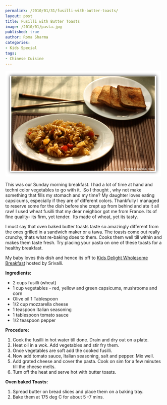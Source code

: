 ```yaml
--- 
permalink: /2010/01/31/fusilli-with-butter-toasts/
layout: post
title: Fusilli with Butter Toasts
image: /2010/01/pasta.jpg
published: true
author: Roma Sharma
categories: 
- Kids Special
tags:
- Chinese Cuisine
---
```

<a href="/2010/01/pasta.jpg"><img class="alignnone size-full wp-image-2236" title="pasta" src="/2010/01/pasta.jpg" alt="" width="494" height="334" /></a>

This was our Sunday morning breakfast. I had a lot of time at hand and techni color vegetables to go with it.  So I thought , why not make something that fills my stomach and my time? My daughter loves eating capsicums, especially if they are of different colors. Thankfully I managed to reserve some for the dish before she crept up from behind and ate it all raw! I used wheat fusilli that my dear neighbor got me from France. Its of fine quality- its firm, yet tender.  Its made of wheat, yet its tasty.

<!--more--> I must say that oven baked butter toasts taste so amazingly different from the ones grilled in a sandwich maker or a tawa. The toasts come out really crunchy, thats what re-baking does to them. Cooks them well till within and makes them taste fresh. Try placing your pasta on one of these toasts for a healthy breakfast.

My baby loves this dish and hence its off to <a href="http://spicingyourlife.blogspot.com/2010/01/announcing-kids-delight-wholesome.html">Kids Delight Wholesome Breakfast</a> hosted by Srivalli.

<strong>Ingredients:</strong>
<ul>
	<li>2 cups fusilli (wheat)</li>
	<li>1 cup vegetables - red, yellow and green capsicums, mushrooms and corn</li>
	<li>Olive oil 1 Tablespoon</li>
	<li>1/2 cup mozzarella cheese</li>
	<li>1 teaspoon Italian seasoning</li>
	<li>1 tablespoon tomato sauce</li>
	<li>1/2 teaspoon pepper</li>
</ul>
<strong>Procedure:</strong>
<ol>
	<li>Cook<strong> </strong>the fusilli in hot water till done. Drain and dry out on a plate.</li>
	<li>Heat oil in a wok. Add vegetables and stir fry them.</li>
	<li>Once vegetables are soft add the cooked fusilli.</li>
	<li>Now add tomato sauce, Italian seasoning, salt and pepper. Mix well.</li>
	<li>Add grated cheese and cover the pasta. Cook on sim for a few minutes till the cheese melts.</li>
	<li>Turn off the heat and serve hot with butter toasts.</li>
</ol>
<strong>Oven baked Toasts:</strong>
<ol>
	<li>Spread butter on bread slices and place them on a baking tray.</li>
	<li>Bake them at 175 deg C for about 5 -7 mins.</li>
</ol>
